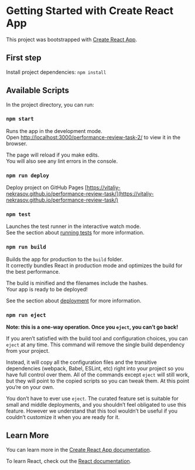 # Getting Started with Create React App

This project was bootstrapped with [Create React App](https://github.com/facebook/create-react-app).

## First step

Install project dependencies: `npm install`

## Available Scripts

In the project directory, you can run:

### `npm start`

Runs the app in the development mode.\
Open [http://localhost:3000/performance-review-task-2/](http://localhost:3000/performance-review-task-2/) to view it in the browser.

The page will reload if you make edits.\
You will also see any lint errors in the console.

### `npm run deploy`

Deploy project on GitHub Pages [https://vitaliy-nekrasov.github.io/performance-review-task/](https://vitaliy-nekrasov.github.io/performance-review-task/)

### `npm test`

Launches the test runner in the interactive watch mode.\
See the section about [running tests](https://facebook.github.io/create-react-app/docs/running-tests) for more information.

### `npm run build`

Builds the app for production to the `build` folder.\
It correctly bundles React in production mode and optimizes the build for the best performance.

The build is minified and the filenames include the hashes.\
Your app is ready to be deployed!

See the section about [deployment](https://facebook.github.io/create-react-app/docs/deployment) for more information.

### `npm run eject`

**Note: this is a one-way operation. Once you `eject`, you can’t go back!**

If you aren’t satisfied with the build tool and configuration choices, you can `eject` at any time. This command will remove the single build dependency from your project.

Instead, it will copy all the configuration files and the transitive dependencies (webpack, Babel, ESLint, etc) right into your project so you have full control over them. All of the commands except `eject` will still work, but they will point to the copied scripts so you can tweak them. At this point you’re on your own.

You don’t have to ever use `eject`. The curated feature set is suitable for small and middle deployments, and you shouldn’t feel obligated to use this feature. However we understand that this tool wouldn’t be useful if you couldn’t customize it when you are ready for it.

## Learn More

You can learn more in the [Create React App documentation](https://facebook.github.io/create-react-app/docs/getting-started).

To learn React, check out the [React documentation](https://reactjs.org/).
